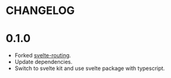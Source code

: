# CHANGELOG

# 0.1.0
-   Forked [svelte-routing](https://github.com/EmilTholin/svelte-routing).
-   Update dependencies.
-   Switch to svelte kit and use svelte package with typescript.